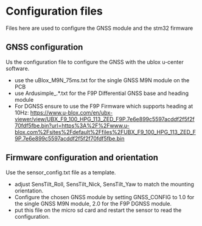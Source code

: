# Configuration files
Files here are used to configure the GNSS module and the stm32 firmware
      
## GNSS configuration
Us the configuration file to configure the GNSS with the ublox u-center software.
- use the uBlox_M9N_75ms.txt for the single GNSS M9N module on the PCB
- use Ardusimple_.*.txt for the F9P Differential GNSS base and heading module
- For DGNSS ensure to use the F9P Firmware which supports heading at 10Hz: https://www.u-blox.com/en/ubx-viewer/view/UBX_F9_100_HPG_113_ZED_F9P.7e6e899c5597acddf2f5f2f70fdf5fbe.bin?url=https%3A%2F%2Fwww.u-blox.com%2Fsites%2Fdefault%2Ffiles%2FUBX_F9_100_HPG_113_ZED_F9P.7e6e899c5597acddf2f5f2f70fdf5fbe.bin

## Firmware configuration and orientation
Use the sensor_config.txt file as a template.
- adjust SensTilt_Roll, SensTilt_Nick, SensTilt_Yaw to match the mounting orientation.
- Configure the chosen GNSS module by setting GNSS_CONFIG to 1.0 for the single GNSS M9N module, 2.0 for the F9P DGNSS module.
- put this file on the micro sd card and restart the sensor to read the configuration.

